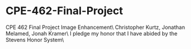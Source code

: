 # CPE-462-Final-Project

CPE 462 Final Project Image Enhancement\ 
Christopher Kurtz, Jonathan Melamed, Jonah Kramer\ 
I pledge my honor that I have abided by the Stevens Honor System\ 
